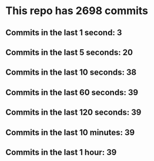 # This repo has 2698 commits

## Commits in the last 1 second: 3
## Commits in the last 5 seconds: 20
## Commits in the last 10 seconds: 38
## Commits in the last 60 seconds: 39
## Commits in the last 120 seconds: 39
## Commits in the last 10 minutes: 39
## Commits in the last 1 hour: 39
